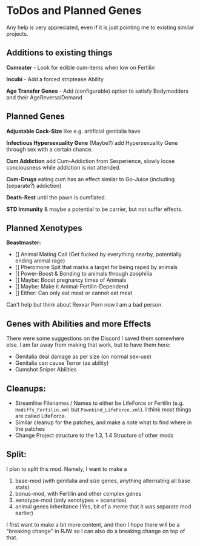 # ToDos and Planned Genes 

Any help is very appreciated, even if it is just pointing me to existing similar projects. 

## Additions to existing things 

**Cumeater** - Look for edible cum-items when low on Fertilin

**Incubi** - Add a forced striptease Ability

**Age Transfer Genes** - Add (configurable) option to satisfy Bodymodders and their AgeReversalDemand

## Planned Genes 

**Adjustable Cock-Size** like e.g. artificial genitalia have

**Infectious Hypersexuality Gene** (Maybe?) add Hypersexuality Gene through sex with a certain chance. 

**Cum Addiction** add Cum-Addiction from Sexperience, slowly loose conciousness while addiction is not attended.

**Cum-Drugs** eating cum has an effect similar to Go-Juice (including (separate?) addiction)

**Death-Rest** until the pawn is cumflated. 

**STD Immunity** & maybe a potential to be carrier, but not suffer effects. 

## Planned Xenotypes 

**Beastmaster:** 

- [] Animal Mating Call (Get fucked by everything nearby, potentially ending animal rage)
- [] Pheromone Spit that marks a target for being raped by animals 
- [] Power-Boost & Bonding to animals through zoophilia 
- [] Maybe: Boost pregnancy times of Animals
- [] Maybe: Make it Animal-Fertilin-Dependend
- [] Either: Can only eat meat or cannot eat meat 

Can't help but think about Rexxar Porn now I am a bad person. 

## Genes with Abilities and more Effects 

There were some suggestions on the Discord I saved them somewhere else. I am far away from making that work, but to have them here: 

- Genitalia deal damage as per size (on normal sex-use)
- Genitalia can cause Terror (as ability)
- Cumshot Sniper Abilities

## Cleanups: 

- Streamline Filenames / Names to either be LifeForce or Fertilin (e.g. `Hediffs_Fertilin.xml` but `Pawnkind_LifeForce.xml`). I think most things are called LifeForce. 
- Similar cleanup for the patches, and make a note what to find where in the patches
- Change Project structure to the 1.3, 1.4 Structure of other mods

## Split: 

I plan to split this mod. 
Namely, I want to make a 

1. base-mod (with genitalia and size genes, anything alternating all base stats)
2. bonus-mod, with Fertilin and other complex genes
3. xenotype-mod (only xenotypes + scenarios)
4. animal genes inheritance (Yes, bit of a meme that it was separate mod earlier)

I first want to make a bit more content, and then I hope there will be a "breaking change" in RJW so I can also do a breaking change on top of that. 